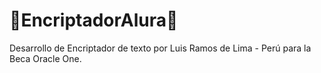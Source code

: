 #  🌟EncriptadorAlura🌟
Desarrollo de Encriptador de texto por Luis Ramos de Lima - Perú para la Beca Oracle One.
